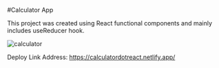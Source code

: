 #Calculator App

This project was created using React functional components and mainly includes useReducer hook.

![calculator](https://user-images.githubusercontent.com/101571055/174765369-d010409d-1b23-4ddc-9420-9deaee64bad9.jpg)

Deploy Link Address: https://calculatordotreact.netlify.app/
